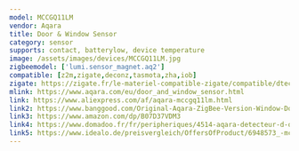 ```yaml
---
model: MCCGQ11LM
vendor: Aqara
title: Door & Window Sensor
category: sensor
supports: contact, batterylow, device temperature
image: /assets/images/devices/MCCGQ11LM.jpg
zigbeemodel: ['lumi.sensor_magnet.aq2']
compatible: [z2m,zigate,deconz,tasmota,zha,iob]
zigate: https://zigate.fr/le-materiel-compatible-zigate/compatible/dtecteurouverturedeporteaqara
mlink: https://www.aqara.com/eu/door_and_window_sensor.html
link: https://www.aliexpress.com/af/aqara-mccgq11lm.html
link2: https://www.banggood.com/Original-Aqara-ZigBee-Version-Window-Door-Sensor-Smart-Home-Kit-Remote-Alarm-Xiaomi-Eco-System-p-1149705.html
link3: https://www.amazon.com/dp/B07D37VDM3
link4: https://www.domadoo.fr/fr/peripheriques/4514-aqara-detecteur-d-ouverture-portefenetre-zigbee-6970504212497.html
link5: https://www.idealo.de/preisvergleich/OffersOfProduct/6948573_-mccgq11lm-aqara.html
---
```



